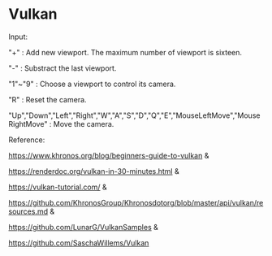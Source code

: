 # Vulkan
Input:

"+" : Add new viewport. The maximum number of viewport is sixteen.
 
"-" : Substract the last viewport.

"1"~"9" : Choose a viewport to control its camera.

"R" : Reset the camera.

"Up","Down","Left","Right","W","A","S","D","Q","E","MouseLeftMove","MouseRightMove" : Move the camera.


Reference:

https://www.khronos.org/blog/beginners-guide-to-vulkan &

https://renderdoc.org/vulkan-in-30-minutes.html &

https://vulkan-tutorial.com/ &

https://github.com/KhronosGroup/Khronosdotorg/blob/master/api/vulkan/resources.md &

https://github.com/LunarG/VulkanSamples &

https://github.com/SaschaWillems/Vulkan
